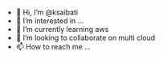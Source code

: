 - 👋 Hi, I’m @ksaibati
- 👀 I’m interested in ...
- 🌱 I’m currently learning aws
- 💞️ I’m looking to collaborate on multi cloud
- 📫 How to reach me ...

<!---
ksaibati/ksaibati is a ✨ special ✨ repository because its `README.md` (this file) appears on your GitHub profile.
You can click the Preview link to take a look at your changes.
--->

